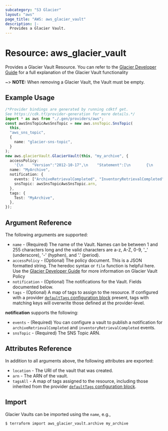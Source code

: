 ```yaml
---
subcategory: "S3 Glacier"
layout: "aws"
page_title: "AWS: aws_glacier_vault"
description: |-
  Provides a Glacier Vault.
---
```


# Resource: aws\_glacier\_vault

Provides a Glacier Vault Resource. You can refer to the [Glacier Developer Guide](https://docs.aws.amazon.com/amazonglacier/latest/dev/working-with-vaults.html) for a full explanation of the Glacier Vault functionality

\~> **NOTE:** When removing a Glacier Vault, the Vault must be empty.

## Example Usage

```typescript
/*Provider bindings are generated by running cdktf get.
See https://cdk.tf/provider-generation for more details.*/
import * as aws from "./.gen/providers/aws";
const awsSnsTopicAwsSnsTopic = new aws.snsTopic.SnsTopic(
  this,
  "aws_sns_topic",
  {
    name: "glacier-sns-topic",
  }
);
new aws.glacierVault.GlacierVault(this, "my_archive", {
  accessPolicy:
    '{\n    "Version":"2012-10-17",\n    "Statement":[\n       {\n          "Sid": "add-read-only-perm",\n          "Principal": "*",\n          "Effect": "Allow",\n          "Action": [\n             "glacier:InitiateJob",\n             "glacier:GetJobOutput"\n          ],\n          "Resource": "arn:aws:glacier:eu-west-1:432981146916:vaults/MyArchive"\n       }\n    ]\n}\n',
  name: "MyArchive",
  notification: {
    events: ["ArchiveRetrievalCompleted", "InventoryRetrievalCompleted"],
    snsTopic: awsSnsTopicAwsSnsTopic.arn,
  },
  tags: {
    Test: "MyArchive",
  },
});

```

## Argument Reference

The following arguments are supported:

* `name` - (Required) The name of the Vault. Names can be between 1 and 255 characters long and the valid characters are a-z, A-Z, 0-9, '\_' (underscore), '-' (hyphen), and '.' (period).
* `accessPolicy` - (Optional) The policy document. This is a JSON formatted string.
  The heredoc syntax or `file` function is helpful here. Use the [Glacier Developer Guide](https://docs.aws.amazon.com/amazonglacier/latest/dev/vault-access-policy.html) for more information on Glacier Vault Policy
* `notification` - (Optional) The notifications for the Vault. Fields documented below.
* `tags` - (Optional) A map of tags to assign to the resource. If configured with a provider [`defaultTags` configuration block](https://registry.terraform.io/providers/hashicorp/aws/latest/docs#default_tags-configuration-block) present, tags with matching keys will overwrite those defined at the provider-level.

**notification** supports the following:

* `events` - (Required) You can configure a vault to publish a notification for `archiveRetrievalCompleted` and `inventoryRetrievalCompleted` events.
* `snsTopic` - (Required) The SNS Topic ARN.

## Attributes Reference

In addition to all arguments above, the following attributes are exported:

* `location` - The URI of the vault that was created.
* `arn` - The ARN of the vault.
* `tagsAll` - A map of tags assigned to the resource, including those inherited from the provider [`defaultTags` configuration block](https://registry.terraform.io/providers/hashicorp/aws/latest/docs#default_tags-configuration-block).

## Import

Glacier Vaults can be imported using the `name`, e.g.,

```console
$ terraform import aws_glacier_vault.archive my_archive
```
